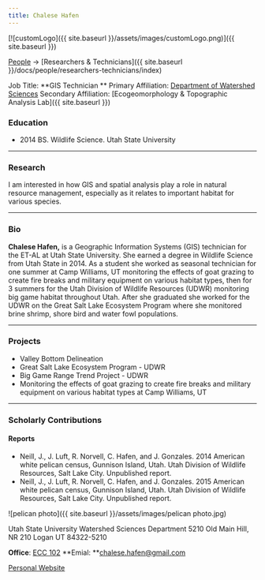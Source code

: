 ```yaml
---
title: Chalese Hafen
---
```


[![customLogo]({{ site.baseurl }}/assets/images/customLogo.png)]({{ site.baseurl }})

[People]({{site.baseurl}}/docs/people/index) -> [Researchers & Technicians]({{ site.baseurl }}/docs/people/researchers-technicians/index)

Job Title: **GIS Technician **
Primary Affiliation: [Department of Watershed Sciences](http://qcnr.usu.edu/wats/)
Secondary Affiliation: [Ecogeomorphology & Topographic Analysis Lab]({{ site.baseurl }})

### Education

- 2014 BS. Wildlife Science. Utah State University

------

### Research

I am interested in how GIS and spatial analysis play a role in natural resource management, especially as it relates to important habitat for various species. 

------

### Bio

**Chalese Hafen,** is a Geographic Information Systems (GIS) technician for the ET-AL at Utah State University. She earned a degree in Wildlife Science from Utah State in 2014. As a student she worked as seasonal technician for one summer at Camp Williams, UT monitoring the effects of goat grazing to create fire breaks and military equipment on various habitat types, then for 3 summers for the Utah Division of Wildlife Resources (UDWR) monitoring big game habitat throughout Utah. After she graduated she worked for the UDWR on the Great Salt Lake Ecosystem Program where she monitored brine shrimp, shore bird and water fowl populations. 

------

### Projects

- Valley Bottom Delineation
- Great Salt Lake Ecosystem Program - UDWR
- Big Game Range Trend Project - UDWR
- Monitoring the effects of goat grazing to create fire breaks and military equipment on various habitat types at Camp Williams, UT

------

### Scholarly Contributions

#### Reports

- Neill, J., J. Luft, R. Norvell, C. Hafen, and J. Gonzales. 2014 American white pelican census, Gunnison Island, Utah.  Utah Division of Wildlife Resources, Salt Lake City.  Unpublished report.
- Neill, J., J. Luft, R. Norvell, C. Hafen, and J. Gonzales. 2015 American white pelican census, Gunnison Island, Utah.  Utah Division of Wildlife Resources, Salt Lake City.  Unpublished report.  



![pelican photo]({{ site.baseurl }}/assets/images/pelican photo.jpg)

Utah State University
Watershed Sciences Department
5210 Old Main Hill, NR 210
Logan UT 84322-5210

**Office**:  [ECC 102](https://www.usu.edu/map/index.cfm?id=19)
**Emial: **chalese.hafen@gmail.com

[Personal Website](https://sites.google.com/site/chalesehafen/)

